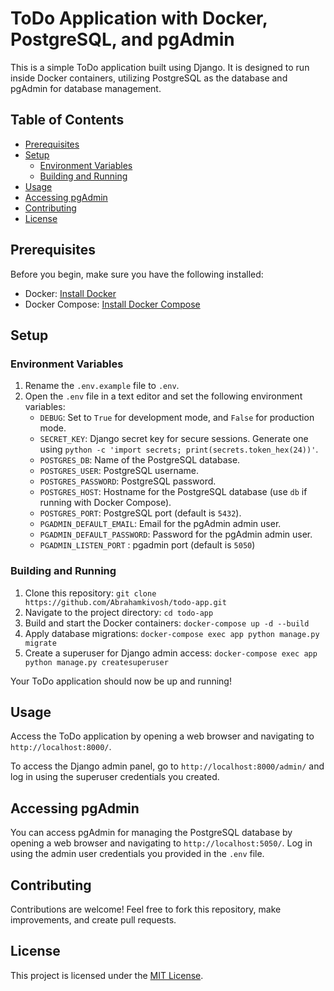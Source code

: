 # ToDo Application with Docker, PostgreSQL, and pgAdmin

This is a simple ToDo application built using Django. It is designed to run inside Docker containers, utilizing PostgreSQL as the database and pgAdmin for database management.

## Table of Contents

- [Prerequisites](#prerequisites)
- [Setup](#setup)
  - [Environment Variables](#environment-variables)
  - [Building and Running](#building-and-running)
- [Usage](#usage)
- [Accessing pgAdmin](#accessing-pgadmin)
- [Contributing](#contributing)
- [License](#license)

## Prerequisites

Before you begin, make sure you have the following installed:

- Docker: [Install Docker](https://docs.docker.com/get-docker/)
- Docker Compose: [Install Docker Compose](https://docs.docker.com/compose/install/)

## Setup

### Environment Variables

1. Rename the `.env.example` file to `.env`.
2. Open the `.env` file in a text editor and set the following environment variables:
   - `DEBUG`: Set to `True` for development mode, and `False` for production mode.
   - `SECRET_KEY`: Django secret key for secure sessions. Generate one using `python -c 'import secrets; print(secrets.token_hex(24))'`.
   - `POSTGRES_DB`: Name of the PostgreSQL database.
   - `POSTGRES_USER`: PostgreSQL username.
   - `POSTGRES_PASSWORD`: PostgreSQL password.
   - `POSTGRES_HOST`: Hostname for the PostgreSQL database (use `db` if running with Docker Compose).
   - `POSTGRES_PORT`: PostgreSQL port (default is `5432`).
   - `PGADMIN_DEFAULT_EMAIL`: Email for the pgAdmin admin user.
   - `PGADMIN_DEFAULT_PASSWORD`: Password for the pgAdmin admin user.
   - `PGADMIN_LISTEN_PORT` : pgadmin port (default is `5050`)

### Building and Running

1. Clone this repository: `git clone https://github.com/Abrahamkivosh/todo-app.git`
2. Navigate to the project directory: `cd todo-app`
3. Build and start the Docker containers: `docker-compose up -d --build`
4. Apply database migrations: `docker-compose exec app python manage.py migrate`
5. Create a superuser for Django admin access: `docker-compose exec app python manage.py createsuperuser`

Your ToDo application should now be up and running!

## Usage

Access the ToDo application by opening a web browser and navigating to `http://localhost:8000/`.

To access the Django admin panel, go to `http://localhost:8000/admin/` and log in using the superuser credentials you created.

## Accessing pgAdmin

You can access pgAdmin for managing the PostgreSQL database by opening a web browser and navigating to `http://localhost:5050/`. Log in using the admin user credentials you provided in the `.env` file.

## Contributing

Contributions are welcome! Feel free to fork this repository, make improvements, and create pull requests.

## License

This project is licensed under the [MIT License](LICENSE).
